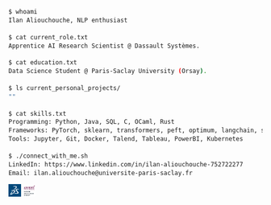 
```bash
$ whoami
Ilan Aliouchouche, NLP enthusiast

$ cat current_role.txt
Apprentice AI Research Scientist @ Dassault Systèmes.

$ cat education.txt
Data Science Student @ Paris-Saclay University (Orsay).

$ ls current_personal_projects/
""

$ cat skills.txt
Programming: Python, Java, SQL, C, OCaml, Rust
Frameworks: PyTorch, sklearn, transformers, peft, optimum, langchain, spark
Tools: Jupyter, Git, Docker, Talend, Tableau, PowerBI, Kubernetes

$ ./connect_with_me.sh
LinkedIn: https://www.linkedin.com/in/ilan-aliouchouche-752722277
Email: ilan.aliouchouche@universite-paris-saclay.fr⠀⠀⠀⠀⠀
```

<p align="left">
    <img src="3ds.png" alt="Image Description 1" width="5%" />
    <img src="paris-saclay.png" alt="Image Description 2" width="5%" /> 
</p>


